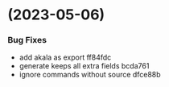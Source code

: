 #  (2023-05-06)


### Bug Fixes

* add akala as export ff84fdc
* generate keeps all extra fields bcda761
* ignore commands without source dfce88b



